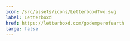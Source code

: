 ```yaml
---
icon: /src/assets/icons/LetterboxdTwo.svg
label: Letterboxd
href: https://letterboxd.com/godemperofearth
large: false
---
```

